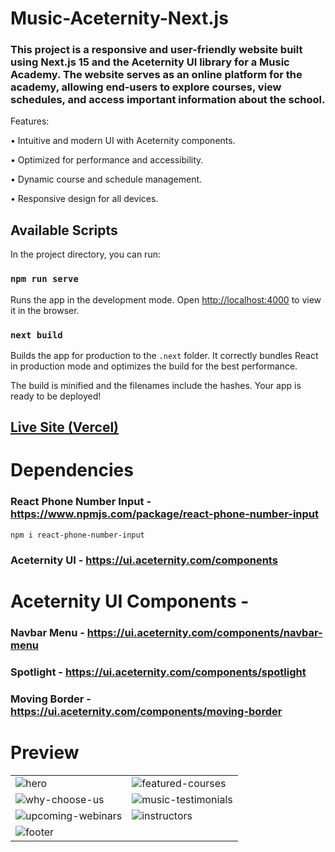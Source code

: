 # Music-Aceternity-Next.js

### This project is a responsive and user-friendly website built using Next.js 15 and the Aceternity UI library for a Music Academy. The website serves as an online platform for the academy, allowing end-users to explore courses, view schedules, and access important information about the school.

Features:

• Intuitive and modern UI with Aceternity components.

• Optimized for performance and accessibility.

• Dynamic course and schedule management.

• Responsive design for all devices.

## Available Scripts

In the project directory, you can run:

### `npm run serve`

Runs the app in the development mode.
Open [http://localhost:4000](http://localhost:3000) to view it in the browser.

### `next build`

Builds the app for production to the `.next` folder.
It correctly bundles React in production mode and optimizes the build for the best performance.

The build is minified and the filenames include the hashes.
Your app is ready to be deployed!

## [Live Site (Vercel)](https://music-aceternityy.vercel.app/)

# Dependencies

### React Phone Number Input - https://www.npmjs.com/package/react-phone-number-input
    npm i react-phone-number-input

### Aceternity UI - https://ui.aceternity.com/components


# Aceternity UI Components -

### Navbar Menu - https://ui.aceternity.com/components/navbar-menu

### Spotlight - https://ui.aceternity.com/components/spotlight

### Moving Border - https://ui.aceternity.com/components/moving-border


# Preview
<table>
    <tr>
        <td><img src="https://github.com/user-attachments/assets/99a6df85-3bf2-4097-b637-f52a1df1c9b6" alt="hero"/></td>
        <td><img src="https://github.com/user-attachments/assets/6b63d086-98ce-4c3f-ac08-139b1272d594" alt="featured-courses"/></td>
    </tr>
    <tr>
        <td><img src="https://github.com/user-attachments/assets/7f7bb7a5-e2d3-4c8b-b11b-fd029b93f679" alt="why-choose-us"/></td>
        <td><img src="https://github.com/user-attachments/assets/78b13d87-8120-4ffa-ab90-3639fcecbc2e" alt="music-testimonials"/></td>
    </tr>
    <tr>
        <td><img src="https://github.com/user-attachments/assets/fb4333c4-7381-4cbd-a70d-d317f2ca14ab" alt="upcoming-webinars"/></td>
        <td><img src="https://github.com/user-attachments/assets/78cc94fa-9ccb-4192-aab5-b89dbbd472f0" alt="instructors"/></td>
    </tr>
    <tr>
        <td colspan="2"><img src="https://github.com/user-attachments/assets/d918efa8-e4a9-41cd-897c-ec999704775f" alt="footer"/></td>
    </tr>
</table>

